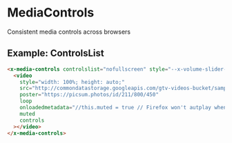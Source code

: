 <!--
  dest: components/MediaControls.html
-->
# MediaControls

Consistent media controls across browsers

## Example: ControlsList

<!-- Example -->

```html
<x-media-controls controlslist="nofullscreen" style="--x-volume-slider-expand: 0; --x-controls-gap: 0.5rem">
  <video
    style="width: 100%; height: auto;"
    src="http://commondatastorage.googleapis.com/gtv-videos-bucket/sample/BigBuckBunny.mp4"
    poster="https://picsum.photos/id/211/800/450"
    loop
    onloadedmetadata="//this.muted = true // Firefox won't autplay when initially muted "
    muted
    controls
  ></video>
</x-media-controls>
```

